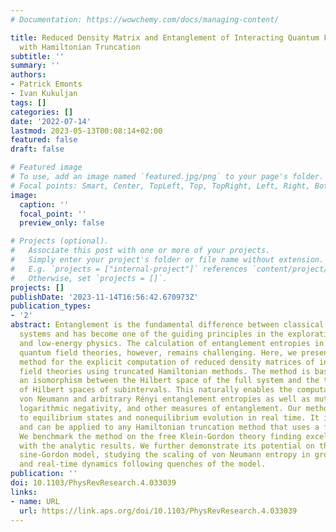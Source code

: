 ```yaml
---
# Documentation: https://wowchemy.com/docs/managing-content/

title: Reduced Density Matrix and Entanglement of Interacting Quantum Field Theories
  with Hamiltonian Truncation
subtitle: ''
summary: ''
authors:
- Patrick Emonts
- Ivan Kukuljan
tags: []
categories: []
date: '2022-07-14'
lastmod: 2023-05-13T00:08:14+02:00
featured: false
draft: false

# Featured image
# To use, add an image named `featured.jpg/png` to your page's folder.
# Focal points: Smart, Center, TopLeft, Top, TopRight, Left, Right, BottomLeft, Bottom, BottomRight.
image:
  caption: ''
  focal_point: ''
  preview_only: false

# Projects (optional).
#   Associate this post with one or more of your projects.
#   Simply enter your project's folder or file name without extension.
#   E.g. `projects = ["internal-project"]` references `content/project/deep-learning/index.md`.
#   Otherwise, set `projects = []`.
projects: []
publishDate: '2023-11-14T16:56:42.670973Z'
publication_types:
- '2'
abstract: Entanglement is the fundamental difference between classical and quantum
  systems and has become one of the guiding principles in the exploration of high-
  and low-energy physics. The calculation of entanglement entropies in interacting
  quantum field theories, however, remains challenging. Here, we present the first
  method for the explicit computation of reduced density matrices of interacting quantum
  field theories using truncated Hamiltonian methods. The method is based on constructing
  an isomorphism between the Hilbert space of the full system and the tensor product
  of Hilbert spaces of subintervals. This naturally enables the computation of the
  von Neumann and arbitrary Rényi entanglement entropies as well as mutual information,
  logarithmic negativity, and other measures of entanglement. Our method is applicable
  to equilibrium states and nonequilibrium evolution in real time. It is model independent
  and can be applied to any Hamiltonian truncation method that uses a free basis expansion.
  We benchmark the method on the free Klein-Gordon theory finding excellent agreement
  with the analytic results. We further demonstrate its potential on the interacting
  sine-Gordon model, studying the scaling of von Neumann entropy in ground states
  and real-time dynamics following quenches of the model.
publication: ''
doi: 10.1103/PhysRevResearch.4.033039
links:
- name: URL
  url: https://link.aps.org/doi/10.1103/PhysRevResearch.4.033039
---
```

